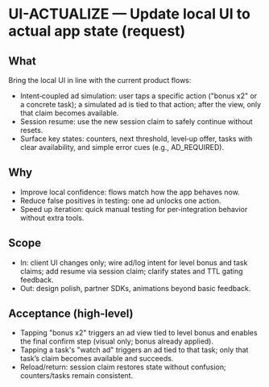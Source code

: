 # UI-ACTUALIZE — Update local UI to actual app state (request)

## What
Bring the local UI in line with the current product flows:
- Intent‑coupled ad simulation: user taps a specific action ("bonus x2" or a concrete task); a simulated ad is tied to that action; after the view, only that claim becomes available.
- Session resume: use the new session claim to safely continue without resets.
- Surface key states: counters, next threshold, level‑up offer, tasks with clear availability, and simple error cues (e.g., AD_REQUIRED).

## Why
- Improve local confidence: flows match how the app behaves now.
- Reduce false positives in testing: one ad unlocks one action.
- Speed up iteration: quick manual testing for per‑integration behavior without extra tools.

## Scope
- In: client UI changes only; wire ad/log intent for level bonus and task claims; add resume via session claim; clarify states and TTL gating feedback.
- Out: design polish, partner SDKs, animations beyond basic feedback.

## Acceptance (high‑level)
- Tapping "bonus x2" triggers an ad view tied to level bonus and enables the final confirm step (visual only; bonus already applied).
- Tapping a task's "watch ad" triggers an ad tied to that task; only that task’s claim becomes available and succeeds.
- Reload/return: session claim restores state without confusion; counters/tasks remain consistent.
